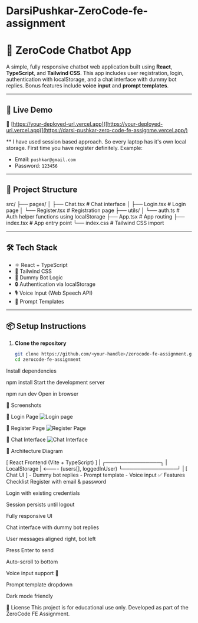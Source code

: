 # DarsiPushkar-ZeroCode-fe-assignment
# 💬 ZeroCode Chatbot App

A simple, fully responsive chatbot web application built using **React**, **TypeScript**, and **Tailwind CSS**. This app includes user registration, login, authentication with localStorage, and a chat interface with dummy bot replies. Bonus features include **voice input** and **prompt templates**.

---

## 🚀 Live Demo

🔗 [https://your-deployed-url.vercel.app]([https://your-deployed-url.vercel.app)](https://darsi-pushkar-zero-code-fe-assignme.vercel.app/)

** I have used session based approach. So every laptop has it's own local storage. First time you have register definitely.
Example:
- Email: `pushkar@gmail.com`  
- Password: `123456`

---

## 📁 Project Structure

src/
├── pages/
│ ├── Chat.tsx # Chat interface
│ ├── Login.tsx # Login page
│ └── Register.tsx # Registration page
├── utils/
│ └── auth.ts # Auth helper functions using localStorage
├── App.tsx # App routing
├── index.tsx # App entry point
└── index.css # Tailwind CSS import


---

## 🛠️ Tech Stack

- ⚛️ React + TypeScript
- 💨 Tailwind CSS
- 🧠 Dummy Bot Logic
- 🔒 Authentication via localStorage
- 🎙️ Voice Input (Web Speech API)
- 📑 Prompt Templates

---

## 📦 Setup Instructions

1. **Clone the repository**

   ```bash
   git clone https://github.com/<your-handle>/zerocode-fe-assignment.git
   cd zerocode-fe-assignment
Install dependencies


npm install
Start the development server


npm run dev
Open in browser


📸 Screenshots

🔐 Login Page
![Login page](https://github.com/DarsiPushkar/DarsiPushkar-ZeroCode-fe-assignment/blob/main/Screenshot%20(9).png?raw=true)

📝 Register Page
![Register Page](https://github.com/DarsiPushkar/DarsiPushkar-ZeroCode-fe-assignment/blob/main/Screenshot%20(10).png?raw=true)

💬 Chat Interface
![Chat Interface](https://github.com/DarsiPushkar/DarsiPushkar-ZeroCode-fe-assignment/blob/main/Screenshot%20(13).png?raw=true)

🧱 Architecture Diagram

[ React Frontend (Vite + TypeScript) ]
        |
  ┌───────────────┐
  | LocalStorage  | <---- (users[], loggedInUser)
  └───────────────┘
        |
    [ Chat UI ]
    - Dummy bot replies
    - Prompt template
    - Voice input
✅ Features Checklist
 Register with email & password

 Login with existing credentials

 Session persists until logout

 Fully responsive UI

 Chat interface with dummy bot replies

 User messages aligned right, bot left

 Press Enter to send

 Auto-scroll to bottom

 Voice input support 🎤

 Prompt template dropdown

 Dark mode friendly

📜 License
This project is for educational use only. Developed as part of the ZeroCode FE Assignment.







